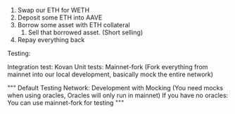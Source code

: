 1. Swap our ETH for WETH
2. Deposit some ETH into AAVE
3. Borrow some asset with ETH collateral
    1. Sell that borrowed asset. (Short selling)
4. Repay everything back

Testing:

Integration test: Kovan
Unit tests: Mainnet-fork (Fork everything from mainnet into our local development, basically mock the entire network)

"""
    Default Testing Network: Development with Mocking (You need mocks when using oracles, Oracles will only run in mainnet)
    If you have no oracles: You can use mainnet-fork for testing
"""
